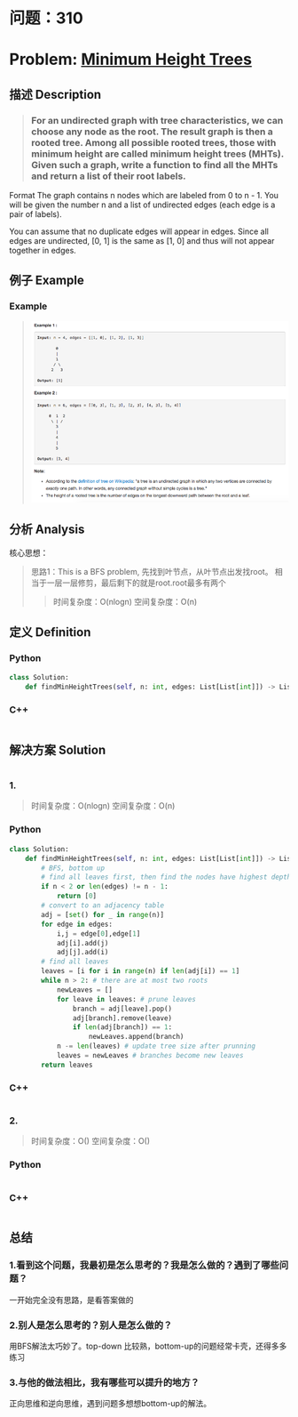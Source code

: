 
# 问题：310
# Problem: [Minimum Height Trees](https://leetcode.com/problems/minimum-height-trees/description/)

## 描述 Description
> ### For an undirected graph with tree characteristics, we can choose any node as the root. The result graph is then a rooted tree. Among all possible rooted trees, those with minimum height are called minimum height trees (MHTs). Given such a graph, write a function to find all the MHTs and return a list of their root labels.

Format
The graph contains n nodes which are labeled from 0 to n - 1. You will be given the number n and a list of undirected edges (each edge is a pair of labels).

You can assume that no duplicate edges will appear in edges. Since all edges are undirected, [0, 1] is the same as [1, 0] and thus will not appear together in edges.

> ### 

## 例子 Example
### Example 

> ![example1](../img/310.png)


## 分析 Analysis

核心思想：
> 思路1：This is a BFS problem, 先找到叶节点，从叶节点出发找root。 相当于一层一层修剪，最后剩下的就是root.root最多有两个
>> 时间复杂度：O(nlogn)
>> 空间复杂度：O(n)


## 定义 Definition

### Python


```python
class Solution:
    def findMinHeightTrees(self, n: int, edges: List[List[int]]) -> List[int]:

```

### C++

```c++

```


## 解决方案 Solution
```

```
### 1.

> 时间复杂度：O(nlogn)
> 空间复杂度：O(n)

### Python


```python
class Solution:
    def findMinHeightTrees(self, n: int, edges: List[List[int]]) -> List[int]:
        # BFS, bottom up
        # find all leaves first, then find the nodes have highest depth
        if n < 2 or len(edges) != n - 1:
            return [0]
        # convert to an adjacency table
        adj = [set() for _ in range(n)]
        for edge in edges:
            i,j = edge[0],edge[1]
            adj[i].add(j)
            adj[j].add(i)
        # find all leaves
        leaves = [i for i in range(n) if len(adj[i]) == 1]
        while n > 2: # there are at most two roots
            newLeaves = []
            for leave in leaves: # prune leaves
                branch = adj[leave].pop()
                adj[branch].remove(leave)
                if len(adj[branch]) == 1:
                    newLeaves.append(branch)
            n -= len(leaves) # update tree size after prunning
            leaves = newLeaves # branches become new leaves
        return leaves
```

### C++

```c++

```


### 2.

> 时间复杂度：O()
> 空间复杂度：O()

### Python


```python

```

### C++

```c++

```



## 总结

### 1.看到这个问题，我最初是怎么思考的？我是怎么做的？遇到了哪些问题？
一开始完全没有思路，是看答案做的

### 2.别人是怎么思考的？别人是怎么做的？
用BFS解法太巧妙了。top-down 比较熟，bottom-up的问题经常卡壳，还得多多练习

### 3.与他的做法相比，我有哪些可以提升的地方？

正向思维和逆向思维，遇到问题多想想bottom-up的解法。


```python

```
